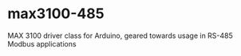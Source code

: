 # max3100-485
MAX 3100 driver class for Arduino,  geared towards usage in RS-485 Modbus  applications
